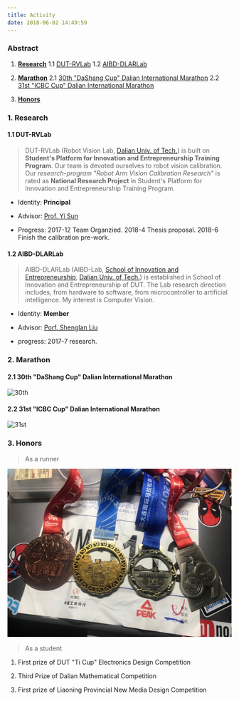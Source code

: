 ```yaml
---
title: Activity
date: 2018-06-02 14:49:59
---
```


### Abstract

1. [**Research**](#1)
    1.1 [DUT-RVLab](#1.1)
    1.2 [AIBD-DLARLab](#1.2)

2. [**Marathon**](#2)
    2.1 [30th "DaShang Cup" Dalian International Marathon](#2.1)
    2.2 [31st "ICBC Cup" Dalian International Marathon](#2.2)

3. [**Honors**](#3)

<h3 id = "1"> 1. Research </h3>

<h4 id = "1.1"> 1.1 DUT-RVLab </h4>

> DUT-RVLab (Robot Vision Lab, [Dalian Univ. of Tech.](http://en.dlut.edu.cn/)) is built on **Student's Platform for Innovation and Entrepreneurship Training Program**. Our team is devoted ourselves to robot vision calibration. Our *research-program "Robot Arm Vision Calibration Research"* is rated as **National Research Project** in Student's Platform for Innovation and Entrepreneurship Training Program.

* Identity: **Principal**

* Advisor: [Prof. Yi Sun](http://faculty.dlut.edu.cn/1989011006/en/index.htm)

* Progress: 
    2017-12 Team Organzied.
    2018-4  Thesis proposal.
    2018-6  Finish the calibration pre-work.

<h4 id = "1.2"> 1.2 AIBD-DLARLab </h4>

> AIBD-DLARLab (AIBD-Lab, [School of Innovation and Entrepreneurship](http://chuangxin.dlut.edu.cn/English.htm), [Dalian Univ. of Tech.](http://en.dlut.edu.cn/)) is established in School of Innovation and Entrepreneurship of DUT. The Lab research direction includes, from hardware to software, from microcontroller to artificial intelligence. My interest is Computer Vision. 

* Identity: **Member**

* Advisor: [Porf. Shenglan Liu](http://faculty.dlut.edu.cn/liushenglan/en/index.htm)

* progress:
    2017-7 research.

<h3 id = "2"> 2. Marathon </h3>

<h4 id = "2.1"> 2.1 30th "DaShang Cup" Dalian International Marathon </h4>

![30th](https://raw.githubusercontent.com/fuujiro/pictures/master/activity/IMG_7314(20180602-164513).jpg)

<h4 id = "2.2"> 2.2 31st "ICBC Cup" Dalian International Marathon </h4>

![31st](https://raw.githubusercontent.com/fuujiro/pictures/master/activity/IMG_7312(20180602-164157).jpg)

<h3 id = "3"> 3. Honors </h3>

> As a runner

![runner](https://raw.githubusercontent.com/fuujiro/pictures/master/activity/IMG_6789.JPG)

> As a student

1. First prize of DUT "Ti Cup" Electronics Design Competition

2. Third Prize of Dalian Mathematical Competition

3. First prize of Liaoning Provincial New Media Design Competition 

